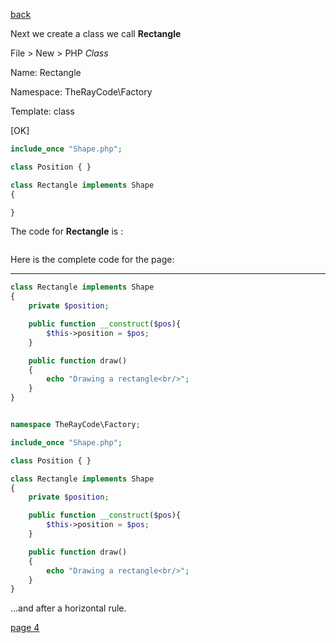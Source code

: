 [back](./page02.md)


Next we create a class we call **Rectangle**

File > New > PHP *Class*

Name: Rectangle

Namespace: TheRayCode\Factory

Template: class

[OK]

```php
include_once "Shape.php";
```

```php
class Position { }

class Rectangle implements Shape
{ 

}

```
The code for **Rectangle** is :

```php

```




Here is the complete code for the page:

---

```php
class Rectangle implements Shape
{
    private $position;

    public function __construct($pos){
        $this->position = $pos;
    }

    public function draw()
    {
        echo "Drawing a rectangle<br/>";
    }
}
```


```php

namespace TheRayCode\Factory;

include_once "Shape.php";

class Position { }

class Rectangle implements Shape
{
    private $position;

    public function __construct($pos){
        $this->position = $pos;
    }

    public function draw()
    {
        echo "Drawing a rectangle<br/>";
    }
}

```



...and after a horizontal rule.



[page 4](./page04.md)
